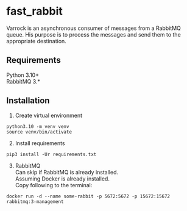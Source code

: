 # fast_rabbit

Varrock is an asynchronous consumer of messages from a RabbitMQ queue.
His purpose is to process the messages and send them to the appropriate destination.

## Requirements
Python 3.10+ <br>
RabbitMQ 3.* <br>

## Installation
1. Create virtual environment
```
python3.10 -m venv venv
source venv/bin/activate
```
2. Install requirements
```
pip3 install -Ur requirements.txt
```
3. RabbitMQ <br>
Can skip if RabbitMQ is already installed. <br>
Assuming Docker is already installed. <br>
Copy following to the terminal:
```
docker run -d --name some-rabbit -p 5672:5672 -p 15672:15672 rabbitmq:3-management
```
